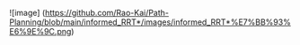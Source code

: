 ![image] (https://github.com/Rao-Kai/Path-Planning/blob/main/informed_RRT*/images/informed_RRT*%E7%BB%93%E6%9E%9C.png)
